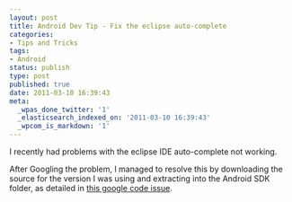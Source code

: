```yaml
---
layout: post
title: Android Dev Tip - Fix the eclipse auto-complete
categories:
- Tips and Tricks
tags:
- Android
status: publish
type: post
published: true
date: 2011-03-10 16:39:43
meta:
  _wpas_done_twitter: '1'
  _elasticsearch_indexed_on: '2011-03-10 16:39:43'
  _wpcom_is_markdown: '1'
---
```

I recently had problems with the eclipse IDE auto-complete not working.

After Googling the problem, I managed to resolve this by downloading the source for the version I was using and extracting into the Android SDK folder, as detailed in <a href="http://code.google.com/p/android/issues/detail?id=7850#c8">this google code issue</a>.
